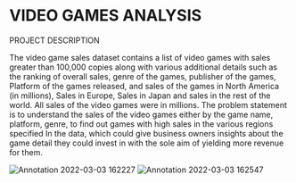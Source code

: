 # VIDEO GAMES ANALYSIS


PROJECT DESCRIPTION

The video game sales dataset contains a list of video games with sales greater than 100,000 copies along with various additional details such as the ranking of overall sales, genre of the games, publisher of the games, Platform of the games released, and sales of the games in North America (in millions), Sales in Europe, Sales in Japan and sales in the rest of the world. All sales of the video games were in millions. The problem statement is to understand the sales of the video games either by the game name, platform, genre, to find out games with high sales in the various regions specified In the data, which could give business owners insights about the game detail they could invest in with the sole aim of yielding more revenue for them. 

![Annotation 2022-03-03 162227](https://user-images.githubusercontent.com/68739792/156603528-573d6845-9ec8-44e1-b676-d9fceb7da006.jpg)
![Annotation 2022-03-03 162547](https://user-images.githubusercontent.com/68739792/156603558-86ec920e-a09c-41bd-b535-58ff8f25f548.jpg)
